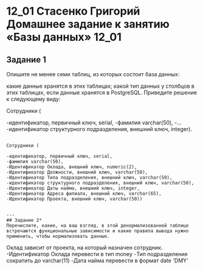 # 12_01 Стасенко Григорий Домашнее задание к занятию «Базы данных» 12_01

## Задание 1
Опишите не менее семи таблиц, из которых состоит база данных:

какие данные хранятся в этих таблицах;
какой тип данных у столбцов в этих таблицах, если данные хранятся в PostgreSQL.
Приведите решение к следующему виду:

Сотрудники (

-идентификатор, первичный ключ, serial,
-фамилия varchar(50),
-...
-идентификатор структурного подразделения, внешний ключ, integer).

````

Сотрудники (

-идентификатор, первичный ключ, serial,
-фамилия varchar(50),
-Идентификатор Оклада, внешний ключ, numeric(2),
-Идентификатор Должности, внешний ключ, varchar(50),
-Идентификатор Типа подразделения, внешний ключ, varchar(50),
-идентификатор структурного подразделения, внешний ключ, varchar(50),
-Идентификатор Даты найма, внешний ключ, integer,
-Идентификатор Адреса филиала, внешний ключ, varchar(65),
-Идентификатор Проекта, внешний ключ, varchar(50))


---
## Задание 2*
Перечислите, какие, на ваш взгляд, в этой денормализованной таблице встречаются функциональные зависимости и какие правила вывода нужно применить, чтобы нормализовать данные.

````
Оклад зависит от проекта, на который назначен сотрудник.
-Идентификатор Оклада перевести в тип money
-Тип подразделения сократить до varchar(11)
-Дата найма перевести в формат date 'DMY'
````
